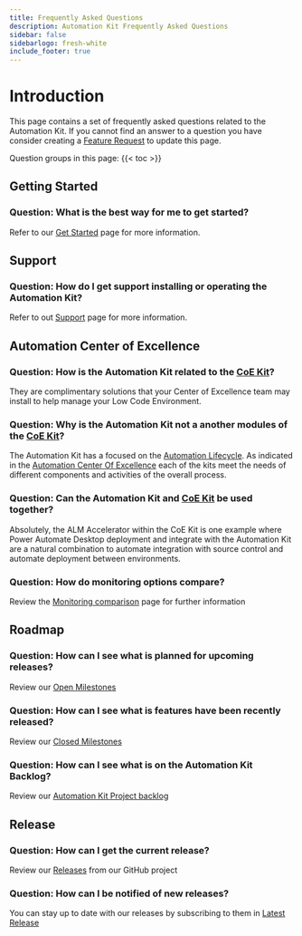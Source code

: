 ```yaml
---
title: Frequently Asked Questions
description: Automation Kit Frequently Asked Questions
sidebar: false
sidebarlogo: fresh-white
include_footer: true
---
```


# Introduction

This page contains a set of frequently asked questions related to the Automation Kit. If you cannot find an answer to a question you have consider creating a [Feature Request](https://github.com/microsoft/powercat-automation-kit/issues/new/choose) to update this page.

Question groups in this page:
{{< toc >}}

## Getting Started

### **Question:** What is the best way for me to get started?

Refer to our [Get Started](/get-started) page for more information.

## Support

### **Question:** How do I get support installing or operating the Automation Kit?

Refer to out [Support](/support) page for more information.

## Automation Center of Excellence

### **Question:** How is the Automation Kit related to the [CoE Kit](https://learn.microsoft.com/power-platform/guidance/coe/starter-kit)?

They are complimentary solutions that your Center of Excellence team may install to help manage your Low Code Environment.

### **Question:** Why is the Automation Kit not a another modules of the [CoE Kit](https://learn.microsoft.com/power-platform/guidance/coe/starter-kit)?

The Automation Kit has a focused on the [Automation Lifecycle](https://learn.microsoft.com/power-automate/guidance/automation-kit/overview/automation-coe-strategy#automation-lifecycle). As indicated in the [Automation Center Of Excellence](https://learn.microsoft.com/en-us/power-automate/guidance/automation-kit/overview/automation-coe-strategy#automation-center-of-excellence) each of the kits meet the needs of different components and activities of the overall process.

### **Question:** Can the Automation Kit and [CoE Kit](https://learn.microsoft.com/power-platform/guidance/coe/starter-kit) be used together?

Absolutely, the ALM Accelerator within the CoE Kit is one example where Power Automate Desktop deployment and integrate with the Automation Kit are a natural combination to automate integration with source control and automate deployment between environments.

### **Question:** How do monitoring options compare?

Review the [Monitoring comparison](/monitoring-compare) page for further information

## Roadmap

### **Question:** How can I see what is planned for upcoming releases?

Review our [Open Milestones](https://github.com/microsoft/powercat-automation-kit/milestones?state=open)

### **Question:** How can I see what is features have been recently released?

Review our [Closed Milestones](https://github.com/microsoft/powercat-automation-kit/milestones?state=closed)

### **Question:** How can I see what is on the Automation Kit Backlog?

Review our [Automation Kit Project backlog](https://github.com/orgs/microsoft/projects/486/views/1)

## Release

### **Question:** How can I get the current release?

Review our [Releases](https://github.com/microsoft/powercat-automation-kit/releases) from our GitHub project

### **Question:** How can I be notified of new releases?

You can stay up to date with our releases by subscribing to them in [Latest Release](https://github.com/microsoft/powercat-automation-kit#latest-release)